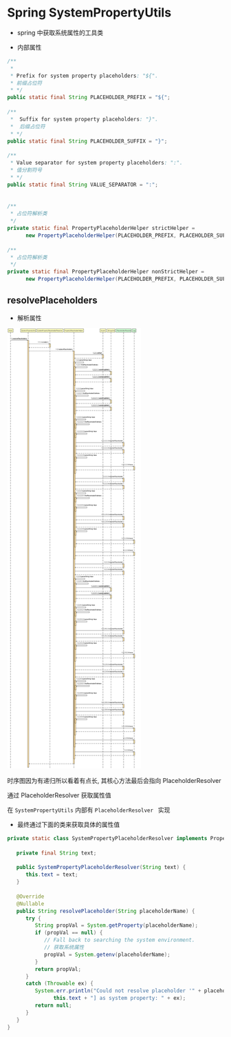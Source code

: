 # Spring SystemPropertyUtils
- spring 中获取系统属性的工具类



- 内部属性

```java
/**
 *
 * Prefix for system property placeholders: "${".
 * 前缀占位符
 * */
public static final String PLACEHOLDER_PREFIX = "${";

/**
 *  Suffix for system property placeholders: "}".
 *  后缀占位符
 * */
public static final String PLACEHOLDER_SUFFIX = "}";

/**
 * Value separator for system property placeholders: ":".
 * 值分割符号
 * */
public static final String VALUE_SEPARATOR = ":";


/**
 * 占位符解析类
 */
private static final PropertyPlaceholderHelper strictHelper =
      new PropertyPlaceholderHelper(PLACEHOLDER_PREFIX, PLACEHOLDER_SUFFIX, VALUE_SEPARATOR, false);

/**
 * 占位符解析类
 */
private static final PropertyPlaceholderHelper nonStrictHelper =
      new PropertyPlaceholderHelper(PLACEHOLDER_PREFIX, PLACEHOLDER_SUFFIX, VALUE_SEPARATOR, true);
```





## resolvePlaceholders

- 解析属性

![SystemPropertyUtils-resolvePlaceholders.png](./images/SystemPropertyUtils-resolvePlaceholders.png)



时序图因为有递归所以看着有点长, 其核心方法最后会指向 PlaceholderResolver 

通过 PlaceholderResolver 获取属性值

在 `SystemPropertyUtils` 内部有 `PlaceholderResolver ` 实现

- 最终通过下面的类来获取具体的属性值

```java
private static class SystemPropertyPlaceholderResolver implements PropertyPlaceholderHelper.PlaceholderResolver {

   private final String text;

   public SystemPropertyPlaceholderResolver(String text) {
      this.text = text;
   }

   @Override
   @Nullable
   public String resolvePlaceholder(String placeholderName) {
      try {
         String propVal = System.getProperty(placeholderName);
         if (propVal == null) {
            // Fall back to searching the system environment.
            // 获取系统属性
            propVal = System.getenv(placeholderName);
         }
         return propVal;
      }
      catch (Throwable ex) {
         System.err.println("Could not resolve placeholder '" + placeholderName + "' in [" +
               this.text + "] as system property: " + ex);
         return null;
      }
   }
}
```